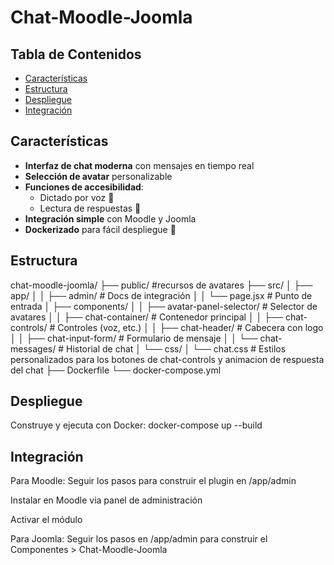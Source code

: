 # Chat-Moodle-Joomla

## Tabla de Contenidos

- [Características](#características)
- [Estructura](#estructura)
- [Despliegue](#despliegue)
- [Integración](#integración)


## Características

- **Interfaz de chat moderna** con mensajes en tiempo real
- **Selección de avatar** personalizable
- **Funciones de accesibilidad**:
  - Dictado por voz 🎤
  - Lectura de respuestas 📢
- **Integración simple** con Moodle y Joomla
- **Dockerizado** para fácil despliegue 🐳

## Estructura
chat-moodle-joomla/
├── public/ #recursos de avatares
├── src/
│ ├── app/
│ │ ├── admin/ # Docs de integración
│ │ └── page.jsx # Punto de entrada
│ ├── components/
│ │ ├── avatar-panel-selector/ # Selector de avatares
│ │ ├── chat-container/ # Contenedor principal
│ │ ├── chat-controls/ # Controles (voz, etc.)
│ │ ├── chat-header/ # Cabecera con logo
│ │ ├── chat-input-form/ # Formulario de mensaje
│ │ └── chat-messages/ # Historial de chat
│ └── css/
│ └── chat.css # Estilos personalizados para los botones de chat-controls y animacion de respuesta del chat
├── Dockerfile 
└── docker-compose.yml

##  Despliegue
Construye y ejecuta con Docker:
docker-compose up --build

##  Integración
Para Moodle:
Seguir los pasos para construir el plugin en /app/admin

Instalar en Moodle via panel de administración

Activar el módulo

Para Joomla:
Seguir los pasos en /app/admin para construir el Componentes > Chat-Moodle-Joomla